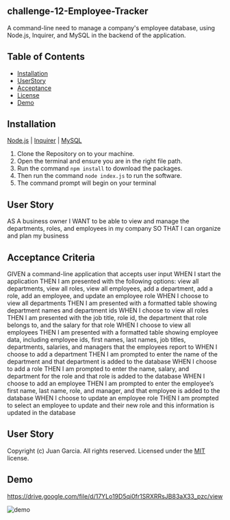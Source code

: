 ## challenge-12-Employee-Tracker
A command-line need to manage a company's employee database, using Node.js, Inquirer, and MySQL in the backend of the application.

## Table of Contents
* [Installation](#installation)
* [UserStory](#userstory)
* [Acceptance](#acceptance)
* [License](#license)
* [Demo](#demo)

## Installation
[Node.js](https://nodejs.org/en/) | [Inquirer](https://www.npmjs.com/package/inquirer) | [MySQL](https://www.npmjs.com/package/mysql2)

1. Clone the Repository on to your machine.
2. Open the terminal and ensure you are in the right file path.
3. Run the command ```npm install``` to download the packages.
4. Then run the command ```node index.js``` to run the software.
5. The command prompt will begin on your terminal

## User Story

AS A business owner
I WANT to be able to view and manage the departments, roles, and employees in my company
SO THAT I can organize and plan my business

## Acceptance Criteria

GIVEN a command-line application that accepts user input
WHEN I start the application
THEN I am presented with the following options: view all departments, view all roles, view all employees, add a department, add a role, add an employee, and update an employee role
WHEN I choose to view all departments
THEN I am presented with a formatted table showing department names and department ids
WHEN I choose to view all roles
THEN I am presented with the job title, role id, the department that role belongs to, and the salary for that role
WHEN I choose to view all employees
THEN I am presented with a formatted table showing employee data, including employee ids, first names, last names, job titles, departments, salaries, and managers that the employees report to
WHEN I choose to add a department
THEN I am prompted to enter the name of the department and that department is added to the database
WHEN I choose to add a role
THEN I am prompted to enter the name, salary, and department for the role and that role is added to the database
WHEN I choose to add an employee
THEN I am prompted to enter the employee’s first name, last name, role, and manager, and that employee is added to the database
WHEN I choose to update an employee role
THEN I am prompted to select an employee to update and their new role and this information is updated in the database

## User Story
  Copyright (c) Juan Garcia. All rights reserved. 
  Licensed under the [MIT](LICENSE) license.

## Demo
<a herf= https://drive.google.com/file/d/17YLo19D5qi0fr1SRXRRsJB83aX33_pzc/view> https://drive.google.com/file/d/17YLo19D5qi0fr1SRXRRsJB83aX33_pzc/view</a>

![demo](./Assets/Screenshot%202023-10-23%20at%204.14.33 PM.png)


